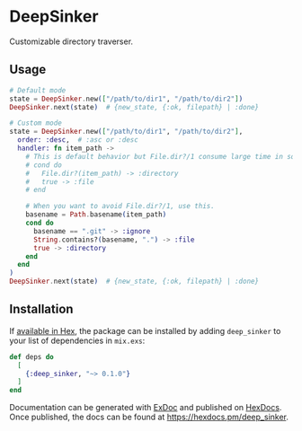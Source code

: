 # DeepSinker

Customizable directory traverser.

## Usage

```elixir
# Default mode
state = DeepSinker.new(["/path/to/dir1", "/path/to/dir2"])
DeepSinker.next(state)  # {new_state, {:ok, filepath} | :done}

# Custom mode
state = DeepSinker.new(["/path/to/dir1", "/path/to/dir2"],
  order: :desc,  # :asc or :desc
  handler: fn item_path ->
    # This is default behavior but File.dir?/1 consume large time in some env.
    # cond do
    #   File.dir?(item_path) -> :directory
    #   true -> :file
    # end

    # When you want to avoid File.dir?/1, use this.
    basename = Path.basename(item_path)
    cond do
      basename == ".git" -> :ignore
      String.contains?(basename, ".") -> :file
      true -> :directory
    end
  end
)
DeepSinker.next(state)  # {new_state, {:ok, filepath} | :done}
```

## Installation

If [available in Hex](https://hex.pm/docs/publish), the package can be installed
by adding `deep_sinker` to your list of dependencies in `mix.exs`:

```elixir
def deps do
  [
    {:deep_sinker, "~> 0.1.0"}
  ]
end
```

Documentation can be generated with [ExDoc](https://github.com/elixir-lang/ex_doc)
and published on [HexDocs](https://hexdocs.pm). Once published, the docs can
be found at <https://hexdocs.pm/deep_sinker>.

